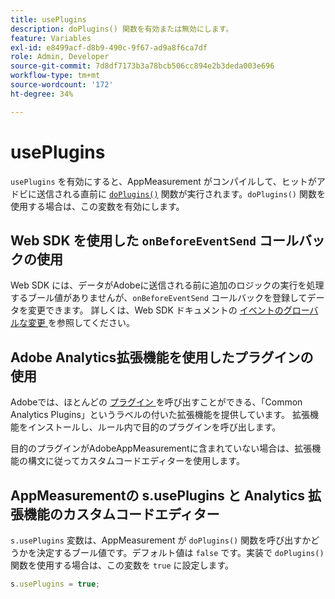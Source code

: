 ```yaml
---
title: usePlugins
description: doPlugins() 関数を有効または無効にします。
feature: Variables
exl-id: e8499acf-d8b9-490c-9f67-ad9a8f6ca7df
role: Admin, Developer
source-git-commit: 7d8df7173b3a78bcb506cc894e2b3deda003e696
workflow-type: tm+mt
source-wordcount: '172'
ht-degree: 34%

---
```


# usePlugins

`usePlugins` を有効にすると、AppMeasurement がコンパイルして、ヒットがアドビに送信される直前に [`doPlugins()`](../functions/doplugins.md) 関数が実行されます。`doPlugins()` 関数を使用する場合は、この変数を有効にします。

## Web SDK を使用した `onBeforeEventSend` コールバックの使用

Web SDK には、データがAdobeに送信される前に追加のロジックの実行を処理するブール値がありませんが、`onBeforeEventSend` コールバックを登録してデータを変更できます。 詳しくは、Web SDK ドキュメントの [ イベントのグローバルな変更 ](https://experienceleague.adobe.com/docs/experience-platform/edge/fundamentals/tracking-events.html?lang=ja#modifying-events-globally) を参照してください。

## Adobe Analytics拡張機能を使用したプラグインの使用

Adobeでは、ほとんどの [ プラグイン ](../plugins/impl-plugins.md) を呼び出すことができる、「Common Analytics Plugins」というラベルの付いた拡張機能を提供しています。 拡張機能をインストールし、ルール内で目的のプラグインを呼び出します。

目的のプラグインがAdobeAppMeasurementに含まれていない場合は、拡張機能の構文に従ってカスタムコードエディターを使用します。

## AppMeasurementの s.usePlugins と Analytics 拡張機能のカスタムコードエディター

`s.usePlugins` 変数は、AppMeasurement が `doPlugins()` 関数を呼び出すかどうかを決定するブール値です。デフォルト値は `false` です。実装で `doPlugins()` 関数を使用する場合は、この変数を `true` に設定します。

```js
s.usePlugins = true;
```
